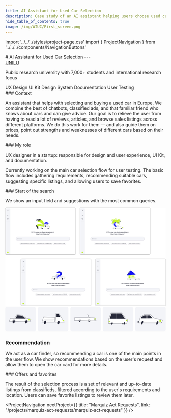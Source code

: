 ```yaml
---
title: AI Assistant for Used Car Selection
description: Case study of an AI assistant helping users choose used cars
hide_table_of_contents: true
image: /img/AIUC/First_screen.png
---
```


import '../../../styles/project-page.css'
import { ProjectNavigation } from '../../../components/NavigationButtons'

<article>
<div className="container">

<section className="section-margin">
# AI Assistant for Used Car Selection
---

<div className="project-details">
  <div className="project-details-column">
     <a href="https://www.uni.lu/en/" target="_blank">UNILU</a>
     <p>Public research university with 7,000+ students and international research focus </p>

   
  </div>
  <div className="project-details-column">
    <div className="skill-tags">
      <span className="skill-tag">UX Design</span>
      <span className="skill-tag">UI Kit</span>
      <span className="skill-tag">Design System</span>
      <span className="skill-tag">Documentation</span>
      <span className="skill-tag">User Testing</span>
    </div>
  </div>
</div>




</section>

<section className="section-margin">
### Context

An assistant that helps with selecting and buying a used car in Europe.
We combine the best of chatbots, classified ads, and that familiar friend who knows about cars and can give advice.
Our goal is to relieve the user from having to read a lot of reviews, articles, and browse sales listings across different platforms.
We do this work for them — and also guide them on prices, point out strengths and weaknesses of different cars based on their needs.
</section>

<section className="section-margin">
### My role

UX designer in a startup: responsible for design and user experience, UI Kit, and documentation. 

Currently working on the main car selection flow for user testing.
The basic flow includes gathering requirements, recommending suitable cars, suggesting specific listings, and allowing users to save favorites.
</section>

<section className="section-margin">
### Start of the search

We show an input field and suggestions with the most common queries.

<img src="/img/AIUC/First_screen.png" alt="AI Car Assistant interface" className="image"/>

<img src="/img/AIUC/Cars.png" alt="AI Car Assistant interface" className="image"/>
</section>



<section className="section-margin">

### Recommendation

We act as a car finder, so recommending a car is one of the main points in the user flow.
We show recommendations based on the user's request and allow them to open the car card for more details.
	
</section>

<section className="section-margin">
### Offers and favorites

The result of the selection process is a set of relevant and up-to-date listings from classifieds, filtered according to the user's requirements and location.
Users can save favorite listings to review them later.
	

</section>



<ProjectNavigation nextProject={{ title: "Marquiz Act Requests", link: "/projects/marquiz-act-requests/marquiz-act-requests" }} />

</div>
</article>